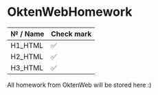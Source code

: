 # OktenWebHomework
|   № / Name | Check mark  |
| ---------- | ----------  |
|   H1_HTML  |     ✅      |
|   H2_HTML  |     ✅      |
|   H3_HTML  |     ✅      |
All homework from OktenWeb will be stored here :)
